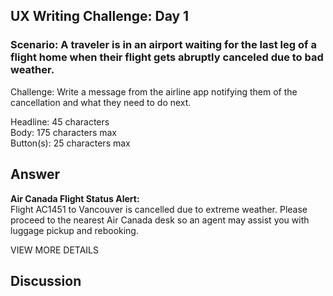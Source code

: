 ## UX Writing Challenge: Day 1
### Scenario: A traveler is in an airport waiting for the last leg of a flight home when their flight gets abruptly canceled due to bad weather.

Challenge: Write a message from the airline app notifying them of the cancellation and what they need to do next.

Headline: 45 characters  
Body: 175 characters max  
Button(s): 25 characters max  

## Answer

**Air Canada Flight Status Alert:**  
Flight AC1451 to Vancouver is cancelled due to extreme weather. Please proceed to the nearest Air Canada desk so an agent may assist you with luggage pickup and rebooking.

VIEW MORE DETAILS


## Discussion
